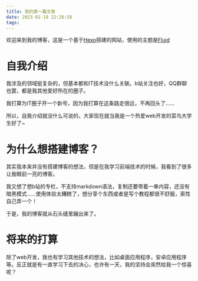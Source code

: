 ```yaml
---
title: 我的第一篇文章
date: 2023-01-18 22:26:58
tags:
---
```


欢迎来到我的博客，这是一个基于[Hexo](https://hexo.io/)搭建的网站，使用的主题是[Fluid](https://hexo.fluid-dev.com/docs/)

# 自我介绍

我涉及的领域挺复杂的，但基本都和IT技术没什么关联。b站关注也好，QQ群聊也罢，都是我其他爱好所在的圈子。

我打算为IT圈子开一个新号，因为我打算在这条路走很远，不再回头了……

所以，自我介绍就没什么可说的，大家现在就当我是一个热爱web开发的菜鸟大学生好了~

# 为什么想搭建博客？

其实我本来并没有搭建博客的想法，但是在我学习前端技术的时候，我看到了很多让我眼前一亮的博客。

我又想了想b站的专栏，不支持markdown语法，复制还要带着一串内容，还没有暗黑模式……使用体验太糟糕了，想分享个东西或者是写个教程都很不舒服，索性自己弄一个！

于是，我的博客就从石头缝里蹦出来了。

# 将来的打算

除了web开发，我也有学习其他技术的想法，比如桌面应用程序，安卓应用程序等。反正就是有一直学习下去的决心，也许有一天，我的坚持会突然给我一个惊喜呢？
